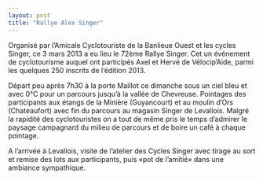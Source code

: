 ```yaml
---
layout: post
title: "Rallye Alex Singer"
---
```



Organisé par l’Amicale Cyclotouriste de la Banlieue Ouest et les cycles Singer, ce 3 mars 2013 a eu lieu le 72ème Rallye Singer. Cet un événement de cyclotourisme auquel ont participés Axel et Hervé de Vélocip’Aide, parmi les quelques 250 inscrits de l’édition 2013.

Départ peu après 7h30 à la porte Maillot ce dimanche sous un ciel bleu et avec 0°C pour un parcours jusqu’à la vallée de Chevreuse. Pointages des participants aux étangs de la Minière (Guyancourt) et au moulin d’Ors (Chateaufort) avec fin du parcours au magasin Singer de Levallois. Malgré la rapidité des cyclotouristes on a tout de même pris le temps d’admirer le paysage campagnard du milieu de parcours et de boire un café à chaque pointage.
  
A l’arrivée à Levallois, visite de l’atelier des Cycles Singer avec tirage au sort et remise des lots aux participants, puis «pot de l’amitié» dans une ambiance sympathique.
